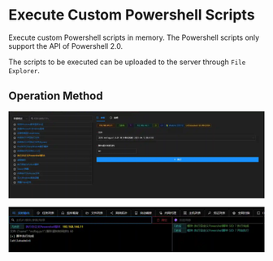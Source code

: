 # Execute Custom Powershell Scripts


Execute custom Powershell scripts in memory. The Powershell scripts only support the API of Powershell 2.0.

The scripts to be executed can be uploaded to the server through `File Explorer`.

## Operation Method
![](img\DefenseEvasion_ProcessInjection_PowershellRunInMem\1.webp)

![](img\DefenseEvasion_ProcessInjection_PowershellRunInMem\2.webp)